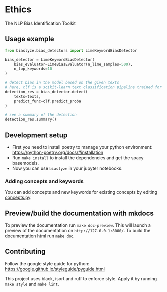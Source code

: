 # Ethics 
The NLP Bias Identification Toolkit


## Usage example

```python
from biaslyze.bias_detectors import LimeKeywordBiasDetector

bias_detector = LimeKeywordBiasDetector(
    bias_evaluator=LimeBiasEvaluator(n_lime_samples=500),
    n_top_keywords=10
)

# detect bias in the model based on the given texts
# here, clf is a scikit-learn text classification pipeline trained for a binary classification task
detection_res = bias_detector.detect(
    texts=texts,
    predict_func=clf.predict_proba
)

# see a summary of the detection
detection_res.summary()
```

## Development setup

- First you need to install poetry to manage your python environment: https://python-poetry.org/docs/#installation
- Run `make install` to install the dependencies and get the spacy basemodels.
- Now you can use `biaslyze` in your jupyter notebooks.


### Adding concepts and keywords

You can add concepts and new keywords for existing concepts by editing [concepts.py](https://github.com/biaslyze-dev/biaslyze/blob/keyword-based-targeted-lime/biaslyze/concepts.py).

## Preview/build the documentation with mkdocs

To preview the documentation run `make doc-preview`. This will launch a preview of the documentation on `http://127.0.0.1:8000/`.
To build the documentation html run `make doc`.

## Contributing

Follow the google style guide for python: https://google.github.io/styleguide/pyguide.html

This project uses black, isort and ruff to enforce style. Apply it by running `make style` and `make lint`.

